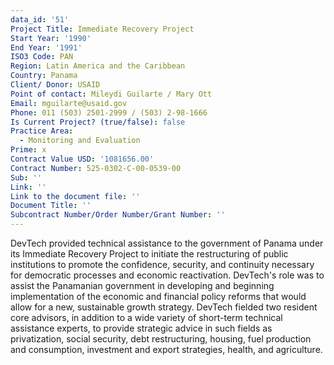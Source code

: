 ```yaml
---
data_id: '51'
Project Title: Immediate Recovery Project
Start Year: '1990'
End Year: '1991'
ISO3 Code: PAN
Region: Latin America and the Caribbean
Country: Panama
Client/ Donor: USAID
Point of contact: Mileydi Guilarte / Mary Ott
Email: mguilarte@usaid.gov
Phone: 011 (503) 2501-2999 / (503) 2-98-1666
Is Current Project? (true/false): false
Practice Area:
  - Monitoring and Evaluation
Prime: x
Contract Value USD: '1081656.00'
Contract Number: 525-0302-C-00-0539-00
Sub: ''
Link: ''
Link to the document file: ''
Document Title: ''
Subcontract Number/Order Number/Grant Number: ''
---
```


DevTech provided technical assistance to the government of Panama under its Immediate Recovery Project to initiate the restructuring of public institutions to promote the confidence, security, and continuity necessary for democratic processes and economic reactivation. DevTech's role was to assist the Panamanian government in developing and beginning implementation of the economic and financial policy reforms that would allow for a new, sustainable growth strategy. DevTech fielded two resident core advisors, in addition to a wide variety of short-term technical assistance experts, to provide strategic advice in such fields as privatization, social security, debt restructuring, housing, fuel production and consumption, investment and export strategies, health, and agriculture.